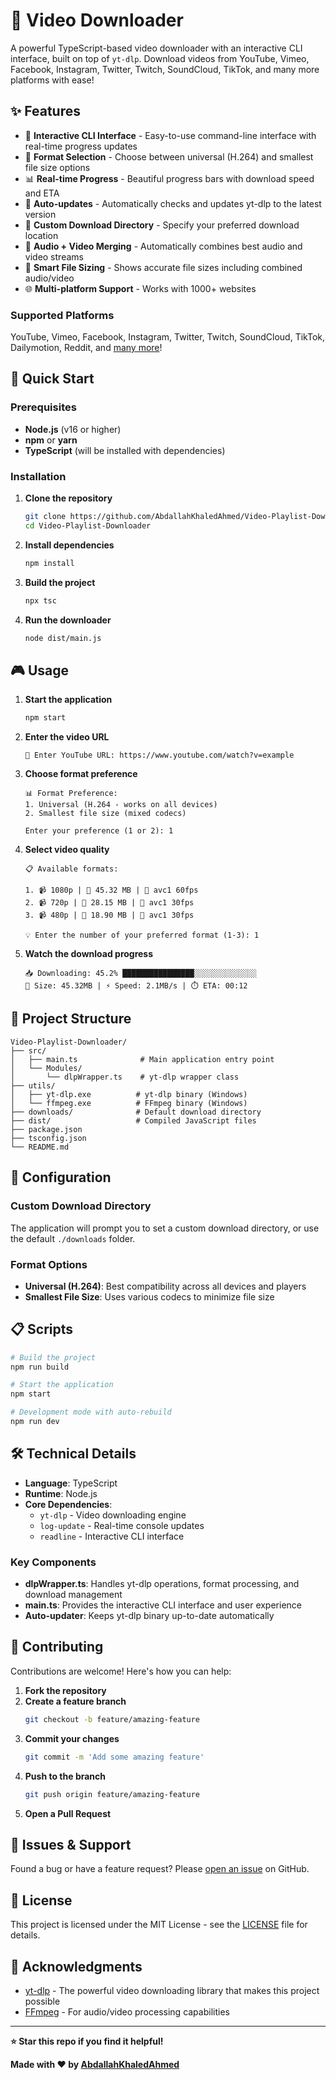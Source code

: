 # 🎥 Video Downloader

A powerful TypeScript-based video downloader with an interactive CLI interface, built on top of `yt-dlp`. Download videos from YouTube, Vimeo, Facebook, Instagram, Twitter, Twitch, SoundCloud, TikTok, and many more platforms with ease!

## ✨ Features

- 🎯 **Interactive CLI Interface** - Easy-to-use command-line interface with real-time progress updates
- 🔧 **Format Selection** - Choose between universal (H.264) and smallest file size options
- 📊 **Real-time Progress** - Beautiful progress bars with download speed and ETA
- 🚀 **Auto-updates** - Automatically checks and updates yt-dlp to the latest version
- 📁 **Custom Download Directory** - Specify your preferred download location
- 🎵 **Audio + Video Merging** - Automatically combines best audio and video streams
- 💾 **Smart File Sizing** - Shows accurate file sizes including combined audio/video
- 🌐 **Multi-platform Support** - Works with 1000+ websites

### Supported Platforms

YouTube, Vimeo, Facebook, Instagram, Twitter, Twitch, SoundCloud, TikTok, Dailymotion, Reddit, and [many more](https://github.com/yt-dlp/yt-dlp/blob/master/supportedsites.md)!

## 🚀 Quick Start

### Prerequisites

- **Node.js** (v16 or higher)
- **npm** or **yarn**
- **TypeScript** (will be installed with dependencies)

### Installation

1. **Clone the repository**

   ```bash
   git clone https://github.com/AbdallahKhaledAhmed/Video-Playlist-Downloader.git
   cd Video-Playlist-Downloader
   ```

2. **Install dependencies**

   ```bash
   npm install
   ```

3. **Build the project**

   ```bash
   npx tsc
   ```

4. **Run the downloader**
   ```bash
   node dist/main.js
   ```

## 🎮 Usage

1. **Start the application**

   ```bash
   npm start
   ```

2. **Enter the video URL**

   ```
   🔗 Enter YouTube URL: https://www.youtube.com/watch?v=example
   ```

3. **Choose format preference**

   ```
   📊 Format Preference:
   1. Universal (H.264 - works on all devices)
   2. Smallest file size (mixed codecs)

   Enter your preference (1 or 2): 1
   ```

4. **Select video quality**

   ```
   📋 Available formats:

   1. 📹 1080p | 💾 45.32 MB | 🔧 avc1 60fps
   2. 📹 720p | 💾 28.15 MB | 🔧 avc1 30fps
   3. 📹 480p | 💾 18.90 MB | 🔧 avc1 30fps

   💡 Enter the number of your preferred format (1-3): 1
   ```

5. **Watch the download progress**
   ```
   📥 Downloading: 45.2% ████████████████░░░░░░░░░░░░░░
   💾 Size: 45.32MB | ⚡ Speed: 2.1MB/s | ⏱️ ETA: 00:12
   ```

## 📂 Project Structure

```
Video-Playlist-Downloader/
├── src/
│   ├── main.ts              # Main application entry point
│   └── Modules/
│       └── dlpWrapper.ts    # yt-dlp wrapper class
├── utils/
│   ├── yt-dlp.exe          # yt-dlp binary (Windows)
│   └── ffmpeg.exe          # FFmpeg binary (Windows)
├── downloads/              # Default download directory
├── dist/                   # Compiled JavaScript files
├── package.json
├── tsconfig.json
└── README.md
```

## 🔧 Configuration

### Custom Download Directory

The application will prompt you to set a custom download directory, or use the default `./downloads` folder.

### Format Options

- **Universal (H.264)**: Best compatibility across all devices and players
- **Smallest File Size**: Uses various codecs to minimize file size

## 📋 Scripts

```bash
# Build the project
npm run build

# Start the application
npm start

# Development mode with auto-rebuild
npm run dev
```

## 🛠️ Technical Details

- **Language**: TypeScript
- **Runtime**: Node.js
- **Core Dependencies**:
  - `yt-dlp` - Video downloading engine
  - `log-update` - Real-time console updates
  - `readline` - Interactive CLI interface

### Key Components

- **dlpWrapper.ts**: Handles yt-dlp operations, format processing, and download management
- **main.ts**: Provides the interactive CLI interface and user experience
- **Auto-updater**: Keeps yt-dlp binary up-to-date automatically

## 🤝 Contributing

Contributions are welcome! Here's how you can help:

1. **Fork the repository**
2. **Create a feature branch**
   ```bash
   git checkout -b feature/amazing-feature
   ```
3. **Commit your changes**
   ```bash
   git commit -m 'Add some amazing feature'
   ```
4. **Push to the branch**
   ```bash
   git push origin feature/amazing-feature
   ```
5. **Open a Pull Request**

## 🐛 Issues & Support

Found a bug or have a feature request? Please [open an issue](https://github.com/AbdallahKhaledAhmed/Video-Playlist-Downloader/issues) on GitHub.

## 📄 License

This project is licensed under the MIT License - see the [LICENSE](LICENSE) file for details.

## 🙏 Acknowledgments

- [yt-dlp](https://github.com/yt-dlp/yt-dlp) - The powerful video downloading library that makes this project possible
- [FFmpeg](https://ffmpeg.org/) - For audio/video processing capabilities

---

**⭐ Star this repo if you find it helpful!**

**Made with ❤️ by [AbdallahKhaledAhmed](https://github.com/AbdallahKhaledAhmed)**
